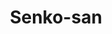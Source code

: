 ---
title: Senko-san
slug: senkosan
icon: 
description: Let's journey together through the magical realm of friendship and create the best moments ever!
offline: false
handshake: true
url: http://senkosan/
docs: 
repo: 
owner: https://mastodon.social/@senkosan
priority: 3.5
---